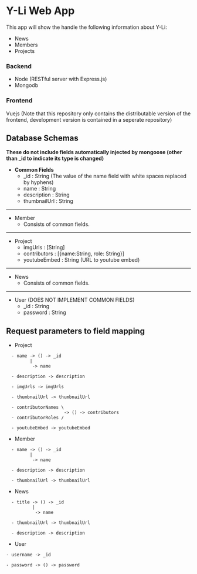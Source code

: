 # Y-Li Web App

This app will show the handle the following information about Y-Li:

- News
- Members
- Projects

### Backend

- Node (RESTful server with Express.js)
- Mongodb

### Frontend

Vuejs (Note that this repository only contains the distributable version of the frontend, development version is contained in a seperate repository)

## Database Schemas

**These do not include fields automatically injected by mongoose (other than \_id to indicate its type is changed)**

- **Common Fields**
  - \_id : String (The value of the name field with white spaces replaced by hyphens)
  - name : String
  - description : String
  - thumbnailUrl : String

---

- Member
  - Consists of common fields.

---

- Project
  - imgUrls : [String]
  - contributors : [{name:String, role: String}]
  - youtubeEmbed : String (URL to youtube embed)

---

- News
  - Consists of common fields.

---

- User (DOES NOT IMPLEMENT COMMON FIELDS)
  - \_id : String
  - password : String

## Request parameters to field mapping

- Project

```
  - name -> () -> _id
         |
          -> name

  - description -> description

  - imgUrls -> imgUrls

  - thumbnailUrl -> thumbnailUrl

  - contributorNames \
                      -> () -> contributors
  - contributorRoles /

  - youtubeEmbed -> youtubeEmbed
```

- Member

```
  - name -> () -> _id
         |
          -> name

  - description -> description

  - thumbnailUrl -> thumbnailUrl
```

- News

```
  - title -> () -> _id
          |
           -> name

  - thumbnailUrl -> thumbnailUrl

  - description -> description
```

- User

```
- username -> _id

- password -> () -> password
```
